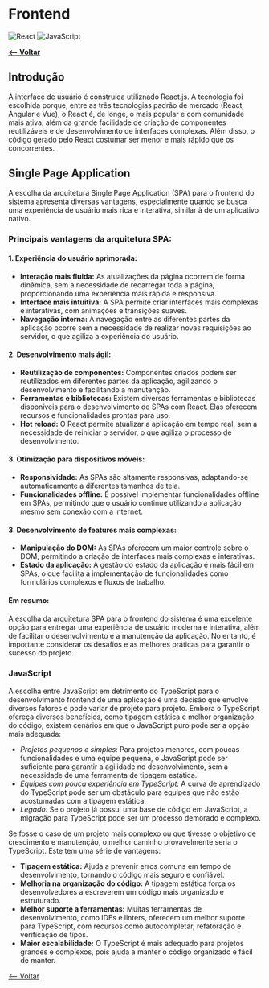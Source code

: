 # Frontend

![React](https://img.shields.io/badge/react-%2320232a.svg?style=for-the-badge&logo=react&logoColor=%2361DAFB) ![JavaScript](https://img.shields.io/badge/javascript-%23323330.svg?style=for-the-badge&logo=javascript&logoColor=%23F7DF1E)

[**<-- Voltar**](arquitetura.md)

## Introdução

A interface de usuário é construída utiliznado React.js. A tecnologia foi escolhida porque, entre as três tecnologias padrão de mercado (React, Angular e Vue), o React é, de longe, o mais popular e com comunidade mais ativa, além da grande facilidade de criação de componentes reutilizáveis e de desenvolvimento de interfaces complexas. Além disso, o código gerado pelo React costumar ser menor e mais rápido que os concorrentes.

## Single Page Application

A escolha da arquitetura Single Page Application (SPA) para o frontend do sistema apresenta diversas vantagens, especialmente quando se busca uma experiência de usuário mais rica e interativa, similar à de um aplicativo nativo.

### Principais vantagens da arquitetura SPA:

#### 1. Experiência do usuário aprimorada:

- **Interação mais fluida:** As atualizações da página ocorrem de forma dinâmica, sem a necessidade de recarregar toda a página, proporcionando uma experiência mais rápida e responsiva.
- **Interface mais intuitiva:** A SPA permite criar interfaces mais complexas e interativas, com animações e transições suaves.
- **Navegação interna:** A navegação entre as diferentes partes da aplicação ocorre sem a necessidade de realizar novas requisições ao servidor, o que agiliza a experiência do usuário.

#### 2. Desenvolvimento mais ágil:

- **Reutilização de componentes:** Componentes criados podem ser reutilizados em diferentes partes da aplicação, agilizando o desenvolvimento e facilitando a manutenção.
- **Ferramentas e bibliotecas:** Existem diversas ferramentas e bibliotecas disponíveis para o desenvolvimento de SPAs com React. Elas oferecem recursos e funcionalidades prontas para uso.
- **Hot reload:** O React permite atualizar a aplicação em tempo real, sem a necessidade de reiniciar o servidor, o que agiliza o processo de desenvolvimento.

#### 3. Otimização para dispositivos móveis:

- **Responsividade:** As SPAs são altamente responsivas, adaptando-se automaticamente a diferentes tamanhos de tela.
- **Funcionalidades offline:** É possível implementar funcionalidades offline em SPAs, permitindo que o usuário continue utilizando a aplicação mesmo sem conexão com a internet.

#### 3. Desenvolvimento de features mais complexas:

- **Manipulação do DOM:** As SPAs oferecem um maior controle sobre o DOM, permitindo a criação de interfaces mais complexas e interativas.
- **Estado da aplicação:** A gestão do estado da aplicação é mais fácil em SPAs, o que facilita a implementação de funcionalidades como formulários complexos e fluxos de trabalho.

#### Em resumo:

A escolha da arquitetura SPA para o frontend do sistema é uma excelente opção para entregar uma experiência de usuário moderna e interativa, além de facilitar o desenvolvimento e a manutenção da aplicação. No entanto, é importante considerar os desafios e as melhores práticas para garantir o sucesso do projeto.

### JavaScript

A escolha entre JavaScript em detrimento do TypeScript para o desenvolvimento frontend de uma aplicação é uma decisão que envolve diversos fatores e pode variar de projeto para projeto. Embora o TypeScript ofereça diversos benefícios, como tipagem estática e melhor organização do código, existem cenários em que o JavaScript puro pode ser a opção mais adequada:

- *Projetos pequenos e simples:* Para projetos menores, com poucas funcionalidades e uma equipe pequena, o JavaScript pode ser suficiente para garantir a agilidade no desenvolvimento, sem a necessidade de uma ferramenta de tipagem estática.
- *Equipes com pouca experiência em TypeScript:* A curva de aprendizado do TypeScript pode ser um obstáculo para equipes que não estão acostumadas com a tipagem estática.
- *Legado:* Se o projeto já possui uma base de código em JavaScript, a migração para TypeScript pode ser um processo demorado e complexo.

Se fosse o caso de um projeto mais complexo ou que tivesse o objetivo de crescimento e manutenção, o melhor caminho provavelmente seria o TypeScript. Este tem uma série de vantagens:

- **Tipagem estática:** Ajuda a prevenir erros comuns em tempo de desenvolvimento, tornando o código mais seguro e confiável.
- **Melhoria na organização do código:** A tipagem estática força os desenvolvedores a escreverem um código mais organizado e estruturado.
- **Melhor suporte a ferramentas:** Muitas ferramentas de desenvolvimento, como IDEs e linters, oferecem um melhor suporte para TypeScript, com recursos como autocompletar, refatoração e verificação de tipos.
- **Maior escalabilidade:** O TypeScript é mais adequado para projetos grandes e complexos, pois ajuda a manter o código organizado e fácil de manter.

[<-- Voltar](arquitetura.md)
